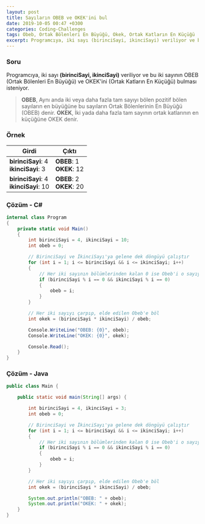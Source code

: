 ```yaml
---
layout: post
title: Sayıların OBEB ve OKEK'ini bul
date: 2019-10-05 00:47 +0300
categories: Coding-Challenges
tags: Obeb, Ortak Bölenleri En Büyüğü, Okek, Ortak Katların En Küçüğü
excerpt: Programcıya, iki sayı (birinciSayi, ikinciSayi) veriliyor ve bu iki sayının OBEB (Ortak Bölenleri En Büyüğü) ve OKEK'ini (Ortak Katların En Küçüğü) bulması isteniyor.
---
```

### Soru
Programcıya, iki sayı **(birinciSayi, ikinciSayi)** veriliyor ve bu iki sayının OBEB (Ortak Bölenleri En Büyüğü) ve OKEK'ini (Ortak Katların En Küçüğü) bulması isteniyor.

>**OBEB**, Aynı anda iki veya daha fazla tam sayıyı bölen pozitif bölen sayıların en büyüğüne bu sayıların Ortak Bölenlerinin En Büyüğü (OBEB) denir.
>**OKEK**, İki yada daha fazla tam sayının ortak katlarının en küçüğüne OKEK denir.

### Örnek

| Girdi                                    | Çıktı                       |
|------------------------------------------|-----------------------------|
| **birinciSayi**: 4<br>**ikinciSayi**: 3  | **OBEB**: 1<br>**OKEK**: 12 |
| **birinciSayi**: 4<br>**ikinciSayi**: 10 | **OBEB**: 2<br>**OKEK**: 20 |


### Çözüm - C#
```csharp
internal class Program
{
    private static void Main()
    {
        int birinciSayi = 4, ikinciSayi = 10;
        int obeb = 0;

        // BirinciSayi ve İkinciSayı'ya gelene dek döngüyü çalıştır
        for (int i = 1; i <= birinciSayi && i <= ikinciSayi; i++)
        {
            // Her iki sayının bölümlerinden kalan 0 ise Obeb'i o sayıya eşitle
            if (birinciSayi % i == 0 && ikinciSayi % i == 0)
            {
                obeb = i;
            }
        }

        // Her iki sayıyı çarpıp, elde edilen Obeb'e böl
        int okek = (birinciSayi * ikinciSayi) / obeb;

        Console.WriteLine("OBEB: {0}", obeb);
        Console.WriteLine("OKEK: {0}", okek);

        Console.Read();
    }
}
```

### Çözüm - Java
```java
public class Main {

    public static void main(String[] args) {

        int birinciSayi = 4, ikinciSayi = 3;
        int obeb = 0;

        // BirinciSayi ve İkinciSayı'ya gelene dek döngüyü çalıştır
        for (int i = 1; i <= birinciSayi && i <= ikinciSayi; i++)
        {
            // Her iki sayının bölümlerinden kalan 0 ise Obeb'i o sayıya eşitle
            if (birinciSayi % i == 0 && ikinciSayi % i == 0)
            {
                obeb = i;
            }
        }

        // Her iki sayıyı çarpıp, elde edilen Obeb'e böl
        int okek = (birinciSayi * ikinciSayi) / obeb;

        System.out.println("OBEB: " + obeb);
        System.out.println("OKEK: " + okek);
    }
}
```